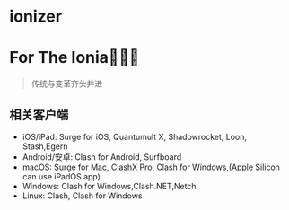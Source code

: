 # ionizer
# For The Ionia😶‍🌫️👊

>传统与变革齐头并进

## 相关客户端

 - iOS/iPad: Surge for iOS, Quantumult X, Shadowrocket, Loon, Stash,Egern
 - Android/安卓: Clash for Android, Surfboard
 - macOS: Surge for Mac, ClashX Pro, Clash for Windows,(Apple Silicon can use iPadOS app)
 - Windows: Clash for Windows,Clash.NET,Netch
 - Linux: Clash, Clash for Windows
